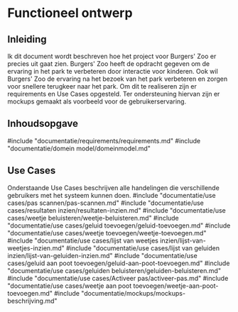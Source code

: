 # Functioneel ontwerp
## Inleiding
Ik dit document wordt beschreven hoe het project voor Burgers' Zoo er precies uit gaat zien. Burgers' Zoo heeft de opdracht gegeven om de ervaring in het park te verbeteren door interactie voor kinderen. Ook wil Burgers' Zoo de ervaring na het bezoek van het park verbeteren en zorgen voor snellere terugkeer naar het park. Om dit te realiseren zijn er requirements en Use Cases opgesteld. Ter ondersteuning hiervan zijn er mockups gemaakt als voorbeeld voor de gebruikerservaring.
## Inhoudsopgave
<!-- toc -->
#include "documentatie/requirements/requirements.md"
#include "documentatie/domein model/domeinmodel.md"
## Use Cases
Onderstaande Use Cases beschrijven alle handelingen die verschillende gebruikers met het systeem kunnen doen.
#include "documentatie/use cases/pas scannen/pas-scannen.md"
#include "documentatie/use cases/resultaten inzien/resultaten-inzien.md"
#include "documentatie/use cases/weetje beluisteren/weetje-beluisteren.md"
#include "documentatie/use cases/geluid toevoegen/geluid-toevoegen.md"
#include "documentatie/use cases/weetje toevoegen/weetje-toevoegen.md"
#include "documentatie/use cases/lijst van weetjes inzien/lijst-van-weetjes-inzien.md"
#include "documentatie/use cases/lijst van geluiden inzien/lijst-van-geluiden-inzien.md"
#include "documentatie/use cases/geluid aan poot toevoegen/geluid-aan-poot-toevoegen.md"
#include "documentatie/use cases/geluiden beluisteren/geluiden-beluisteren.md"
#include "documentatie/use cases/Activeer pas/activeer-pas.md"
#include "documentatie/use cases/weetje aan poot toevoegen/weetje-aan-poot-toevoegen.md"
#include "documentatie/mockups/mockups-beschrijving.md"
